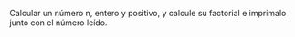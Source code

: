 Calcular un número n, entero y positivo, y calcule su factorial e imprimalo junto con el número leído.
